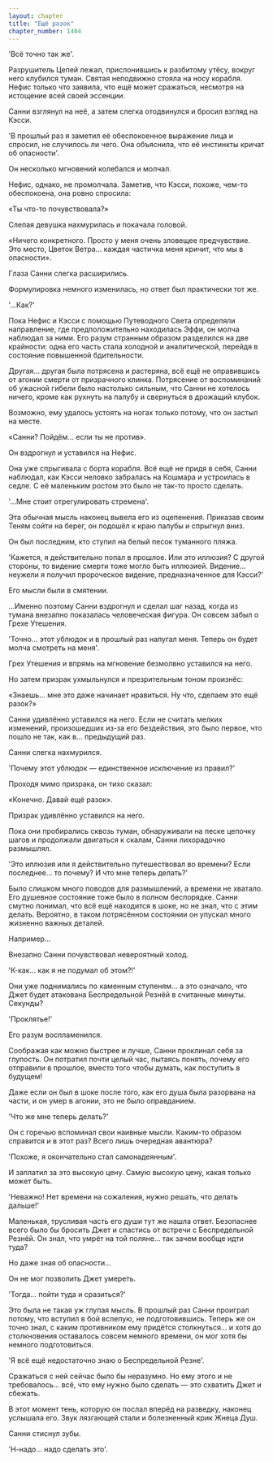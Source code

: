 ```yaml
---
layout: chapter
title: "Ещё разок"
chapter_number: 1404
---
```




'Всё точно так же'.

Разрушитель Цепей лежал, прислонившись к разбитому утёсу, вокруг него клубился туман. Святая неподвижно стояла на носу корабля. Нефис только что заявила, что ещё может сражаться, несмотря на истощение всей своей эссенции.

Санни взглянул на неё, а затем слегка отодвинулся и бросил взгляд на Кэсси.

'В прошлый раз я заметил её обеспокоенное выражение лица и спросил, не случилось ли чего. Она объяснила, что её инстинкты кричат об опасности'.

Он несколько мгновений колебался и молчал.

Нефис, однако, не промолчала. Заметив, что Кэсси, похоже, чем-то обеспокоена, она ровно спросила:

«Ты что-то почувствовала?»

Слепая девушка нахмурилась и покачала головой.

«Ничего конкретного. Просто у меня очень зловещее предчувствие. Это место, Цветок Ветра... каждая частичка меня кричит, что мы в опасности».

Глаза Санни слегка расширились.

Формулировка немного изменилась, но ответ был практически тот же.

'...Как?'

Пока Нефис и Кэсси с помощью Путеводного Света определяли направление, где предположительно находилась Эффи, он молча наблюдал за ними. Его разум странным образом разделился на две крайности: одна его часть стала холодной и аналитической, перейдя в состояние повышенной бдительности.

Другая... другая была потрясена и растеряна, всё ещё не оправившись от агонии смерти от призрачного клинка. Потрясение от воспоминаний об ужасной гибели было настолько сильным, что Санни не хотелось ничего, кроме как рухнуть на палубу и свернуться в дрожащий клубок.

Возможно, ему удалось устоять на ногах только потому, что он застыл на месте.

«Санни? Пойдём... если ты не против».

Он вздрогнул и уставился на Нефис.

Она уже спрыгивала с борта корабля. Всё ещё не придя в себя, Санни наблюдал, как Кэсси неловко забралась на Кошмара и устроилась в седле. С её маленьким ростом это было не так-то просто сделать.

'...Мне стоит отрегулировать стремена'.

Эта обычная мысль наконец вывела его из оцепенения. Приказав своим Теням сойти на берег, он подошёл к краю палубы и спрыгнул вниз.

Он был последним, кто ступил на белый песок туманного пляжа.

'Кажется, я действительно попал в прошлое. Или это иллюзия? С другой стороны, то видение смерти тоже могло быть иллюзией. Видение... неужели я получил пророческое видение, предназначенное для Кэсси?'

Его мысли были в смятении.

...Именно поэтому Санни вздрогнул и сделал шаг назад, когда из тумана внезапно показалась человеческая фигура. Он совсем забыл о Грехе Утешения.

'Точно... этот ублюдок и в прошлый раз напугал меня. Теперь он будет молча смотреть на меня'.

Грех Утешения и впрямь на мгновение безмолвно уставился на него.

Но затем призрак ухмыльнулся и презрительным тоном произнёс:

«Знаешь... мне это даже начинает нравиться. Ну что, сделаем это ещё разок?»

Санни удивлённо уставился на него. Если не считать мелких изменений, произошедших из-за его бездействия, это было первое, что пошло не так, как в... предыдущий раз.

Санни слегка нахмурился.

'Почему этот ублюдок — единственное исключение из правил?'

Проходя мимо призрака, он тихо сказал:

«Конечно. Давай ещё разок».

Призрак удивлённо уставился на него.

Пока они пробирались сквозь туман, обнаруживали на песке цепочку шагов и продолжали двигаться к скалам, Санни лихорадочно размышлял.

'Это иллюзия или я действительно путешествовал во времени? Если последнее... то почему? И что мне теперь делать?'

Было слишком много поводов для размышлений, а времени не хватало. Его душевное состояние тоже было в полном беспорядке. Санни смутно понимал, что всё ещё находится в шоке, но не знал, что с этим делать. Вероятно, в таком потрясённом состоянии он упускал много жизненно важных деталей.

Например...

Внезапно Санни почувствовал невероятный холод.

'К-как... как я не подумал об этом?!'

Они уже поднимались по каменным ступеням... а это означало, что Джет будет атакована Беспредельной Резнёй в считанные минуты. Секунды?

'Проклятье!'

Его разум воспламенился.

Соображая как можно быстрее и лучше, Санни проклинал себя за глупость. Он потратил почти целый час, пытаясь понять, почему его отправили в прошлое, вместо того чтобы думать, как поступить в будущем!

Даже если он был в шоке после того, как его душа была разорвана на части, и он умер в агонии, это не было оправданием.

'Что же мне теперь делать?'

Он с горечью вспоминал свои наивные мысли. Каким-то образом справится и в этот раз? Всего лишь очередная авантюра?

'Похоже, я окончательно стал самонадеянным'.

И заплатил за это высокую цену. Самую высокую цену, какая только может быть.

'Неважно! Нет времени на сожаления, нужно решать, что делать дальше!'

Маленькая, трусливая часть его души тут же нашла ответ. Безопаснее всего было бы бросить Джет и спастись от встречи с Беспредельной Резнёй. Он знал, что умрёт на той поляне... так зачем вообще идти туда?

Но даже зная об опасности...

Он не мог позволить Джет умереть.

'Тогда… пойти туда и сразиться?'

Это была не такая уж глупая мысль. В прошлый раз Санни проиграл потому, что вступил в бой вслепую, не подготовившись. Теперь же он точно знал, с каким противником ему придётся столкнуться... и хотя до столкновения оставалось совсем немного времени, он мог хотя бы немного подготовиться.

'Я всё ещё недостаточно знаю о Беспредельной Резне'.

Сражаться с ней сейчас было бы неразумно. Но ему этого и не требовалось... всё, что ему нужно было сделать — это схватить Джет и сбежать.

В этот момент тень, которую он послал вперёд на разведку, наконец услышала его. Звук лязгающей стали и болезненный крик Жнеца Душ.

Санни стиснул зубы.

'Н-надо... надо сделать это'.

